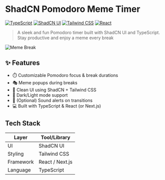 # ShadCN Pomodoro Meme Timer

[![TypeScript](https://img.shields.io/badge/TypeScript-3178C6?style=for-the-badge&logo=typescript&logoColor=white)](https://www.typescriptlang.org/)
[![ShadCN UI](https://img.shields.io/badge/ShadCN_UI-000000?style=for-the-badge&logo=react&logoColor=white)](https://ui.shadcn.com/)
[![Tailwind CSS](https://img.shields.io/badge/TailwindCSS-06B6D4?style=for-the-badge&logo=tailwind-css&logoColor=white)](https://tailwindcss.com/)
[![React](https://img.shields.io/badge/React-20232A?style=for-the-badge&logo=react&logoColor=61DAFB)](https://reactjs.org/)

> A sleek and fun Pomodoro timer built with ShadCN UI and TypeScript. Stay productive and enjoy a meme every break 

![Meme Break](https://media.giphy.com/media/l4FGuhL4U2WyjdkaY/giphy.gif)

## ✨ Features

- ⏱️ Customizable Pomodoro focus & break durations
- 🎭 Meme popups during breaks
- 🧼 Clean UI using ShadCN + Tailwind CSS
- 🎨 Dark/Light mode support
- 🔔 (Optional) Sound alerts on transitions
- 💻 Built with TypeScript & React (or Next.js)

## Tech Stack

| Layer       | Tool/Library         |
|-------------|----------------------|
| UI          | ShadCN UI            |
| Styling     | Tailwind CSS         |
| Framework   | React / Next.js      |
| Language    | TypeScript           |

